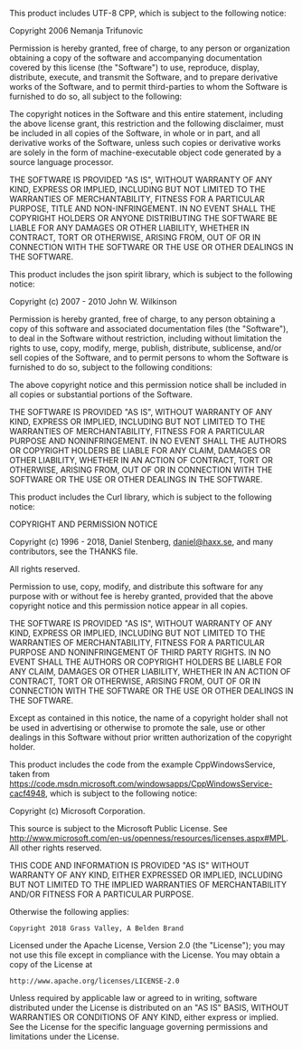 This product includes UTF-8 CPP, which is subject to the following notice:
 
Copyright 2006 Nemanja Trifunovic 

Permission is hereby granted, free of charge, to any person or organization 
obtaining a copy of the software and accompanying documentation covered by 
this license (the "Software") to use, reproduce, display, distribute, 
execute, and transmit the Software, and to prepare derivative works of the 
Software, and to permit third-parties to whom the Software is furnished to 
do so, all subject to the following: 

The copyright notices in the Software and this entire statement, including 
the above license grant, this restriction and the following disclaimer, 
must be included in all copies of the Software, in whole or in part, and 
all derivative works of the Software, unless such copies or derivative 
works are solely in the form of machine-executable object code generated by 
a source language processor. 

THE SOFTWARE IS PROVIDED "AS IS", WITHOUT WARRANTY OF ANY KIND, EXPRESS OR 
IMPLIED, INCLUDING BUT NOT LIMITED TO THE WARRANTIES OF MERCHANTABILITY, 
FITNESS FOR A PARTICULAR PURPOSE, TITLE AND NON-INFRINGEMENT. IN NO EVENT 
SHALL THE COPYRIGHT HOLDERS OR ANYONE DISTRIBUTING THE SOFTWARE BE LIABLE 
FOR ANY DAMAGES OR OTHER LIABILITY, WHETHER IN CONTRACT, TORT OR OTHERWISE, 
ARISING FROM, OUT OF OR IN CONNECTION WITH THE SOFTWARE OR THE USE OR OTHER 
DEALINGS IN THE SOFTWARE.


This product includes the json spirit library, which is subject to the following notice:

Copyright (c) 2007 - 2010 John W. Wilkinson

Permission is hereby granted, free of charge, to any person
obtaining a copy of this software and associated documentation
files (the "Software"), to deal in the Software without
restriction, including without limitation the rights to use,
copy, modify, merge, publish, distribute, sublicense, and/or sell
copies of the Software, and to permit persons to whom the
Software is furnished to do so, subject to the following
conditions:

The above copyright notice and this permission notice shall be
included in all copies or substantial portions of the Software.

THE SOFTWARE IS PROVIDED "AS IS", WITHOUT WARRANTY OF ANY KIND,
EXPRESS OR IMPLIED, INCLUDING BUT NOT LIMITED TO THE WARRANTIES
OF MERCHANTABILITY, FITNESS FOR A PARTICULAR PURPOSE AND
NONINFRINGEMENT. IN NO EVENT SHALL THE AUTHORS OR COPYRIGHT
HOLDERS BE LIABLE FOR ANY CLAIM, DAMAGES OR OTHER LIABILITY,
WHETHER IN AN ACTION OF CONTRACT, TORT OR OTHERWISE, ARISING
FROM, OUT OF OR IN CONNECTION WITH THE SOFTWARE OR THE USE OR
OTHER DEALINGS IN THE SOFTWARE.


This product includes the Curl library, which is subject to the following notice:

COPYRIGHT AND PERMISSION NOTICE

Copyright (c) 1996 - 2018, Daniel Stenberg, daniel@haxx.se, and many contributors, see the THANKS file.

All rights reserved.

Permission to use, copy, modify, and distribute this software for any purpose with or without fee is hereby granted, provided that the above copyright notice and this permission notice appear in all copies.

THE SOFTWARE IS PROVIDED "AS IS", WITHOUT WARRANTY OF ANY KIND, EXPRESS OR IMPLIED, INCLUDING BUT NOT LIMITED TO THE WARRANTIES OF MERCHANTABILITY, FITNESS FOR A PARTICULAR PURPOSE AND NONINFRINGEMENT OF THIRD PARTY RIGHTS. IN NO EVENT SHALL THE AUTHORS OR COPYRIGHT HOLDERS BE LIABLE FOR ANY CLAIM, DAMAGES OR OTHER LIABILITY, WHETHER IN AN ACTION OF CONTRACT, TORT OR OTHERWISE, ARISING FROM, OUT OF OR IN CONNECTION WITH THE SOFTWARE OR THE USE OR OTHER DEALINGS IN THE SOFTWARE.

Except as contained in this notice, the name of a copyright holder shall not be used in advertising or otherwise to promote the sale, use or other dealings in this Software without prior written authorization of the copyright holder.


This product includes the code from the example CppWindowsService, taken from https://code.msdn.microsoft.com/windowsapps/CppWindowsService-cacf4948, which is subject to the following notice:

Copyright (c) Microsoft Corporation.

This source is subject to the Microsoft Public License.
See http://www.microsoft.com/en-us/openness/resources/licenses.aspx#MPL.
All other rights reserved.

THIS CODE AND INFORMATION IS PROVIDED "AS IS" WITHOUT WARRANTY OF ANY KIND, 
EITHER EXPRESSED OR IMPLIED, INCLUDING BUT NOT LIMITED TO THE IMPLIED 
WARRANTIES OF MERCHANTABILITY AND/OR FITNESS FOR A PARTICULAR PURPOSE.


Otherwise the following applies:

    Copyright 2018 Grass Valley, A Belden Brand

Licensed under the Apache License, Version 2.0 (the "License");
you may not use this file except in compliance with the License.
You may obtain a copy of the License at

    http://www.apache.org/licenses/LICENSE-2.0

Unless required by applicable law or agreed to in writing, software
distributed under the License is distributed on an "AS IS" BASIS,
WITHOUT WARRANTIES OR CONDITIONS OF ANY KIND, either express or implied.
See the License for the specific language governing permissions and
limitations under the License.
